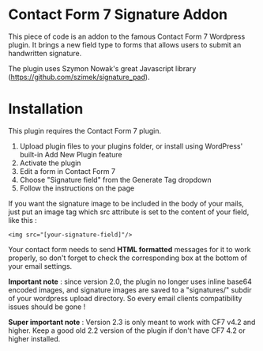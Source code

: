 Contact Form 7 Signature Addon
==============================

This piece of code is an addon to the famous Contact Form 7 Wordpress plugin.
It brings a new field type to forms that allows users to submit an handwritten signature.

The plugin uses Szymon Nowak's great Javascript library (https://github.com/szimek/signature_pad).

# Installation

This plugin requires the Contact Form 7 plugin.

1. Upload plugin files to your plugins folder, or install using WordPress' built-in Add New Plugin feature
2. Activate the plugin
3. Edit a form in Contact Form 7
4. Choose "Signature field" from the Generate Tag dropdown
5. Follow the instructions on the page

If you want the signature image to be included in the body of your mails, just put an image tag which src attribute is set to the content of your field, like this :
```
<img src="[your-signature-field]"/>
```
Your contact form needs to send **HTML formatted** messages for it to work properly, so don't forget to check the corresponding box at the bottom of your email settings.

**Important note** : since version 2.0, the plugin no longer uses inline base64 encoded images, and signature images are saved to a "signatures/" subdir of your wordpress upload directory. So every email clients compatibility issues should be gone !

**Super important note** : Version 2.3 is only meant to work with CF7 v4.2 and higher. Keep a good old 2.2 version of the plugin if don't have CF7 4.2 or higher installed.
